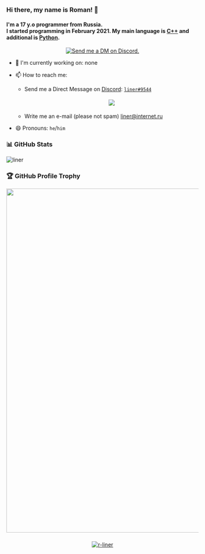 ### Hi there, my name is Roman! 👋
#### I'm a 17 y.o programmer from Russia. </br> I started programming in February 2021. My main language is [C++](https://isocpp.org/) and additional is [Python](https://python.org).

<p align="center">
  <a href="https://discord.com/users/923915325668487190" target="_blank">
    <img src="https://img.shields.io/badge/-Discord-5865F2?style=for-the-badge&logo=discord&logoColor=white" alt="Send me a DM on Discord.">
  </a>
</p>

- 🔭 I'm currently working on: none
- 📫 How to reach me: 

  - Send me a Direct Message on [Discord](https://discord.com): [`liner#9544`](https://discord.com/users/923915325668487190)
    
    <center>
      <a href=#>
        <img src="https://discord.c99.nl/widget/theme-1/923915325668487190.png" 
        style='padding: 5px'>
      </a>
    </center>
  - Write me an e-mail (please not spam) liner@internet.ru
- 😄 Pronouns: `he`/`him`

### 📊 GitHub Stats
![liner](http://github-profile-summary-cards.vercel.app/api/cards/profile-details?username=r-liner&theme=github)

### 🏆 GitHub Profile Trophy
<center>
  <a href="https://github.com/ryo-ma/github-profile-trophy">
    <img width=900 src="https://github-profile-trophy.vercel.app/?username=r-liner&column=8&no-frame=false&no-bg=true&margin-w=10"/>
  </a>
</center>

###
<p align="center">
  <a href="github.com/r-liner" text-align=center>
     <img src="https://komarev.com/ghpvc/?username=r-liner&style=for-the-badge" alt=r-liner>
  </a>
</p>

<!--
**r-liner/r-liner** is a ✨ _special_ ✨ repository because its `README.md` (this file) appears on your GitHub profile.

Here are some ideas to get you started:

- 🔭 I’m currently working on ...
- 🌱 I’m currently learning ...
- 👯 I’m looking to collaborate on ...
- 🤔 I’m looking for help with ...
- 💬 Ask me about ...
- 📫 How to reach me: ...
- 😄 Pronouns: ...
- ⚡ Fun fact: ...
-->
